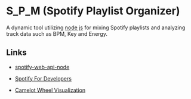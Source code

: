 # S_P_M (Spotify Playlist Organizer)
A dynamic tool utilizing [node js](https://nodejs.org/en/about) for mixing Spotify playlists and analyzing track data such as BPM, Key and Energy.
## Links
- [spotify-web-api-node](https://github.com/thelinmichael/spotify-web-api-node)

- [Spotify For Developers](https://developer.spotify.com/)

- [Camelot Wheel Visualization](https://mixedinkey.com/camelot-wheel/)